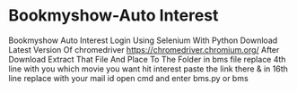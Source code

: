 # Bookmyshow-Auto Interest
Bookmyshow  Auto Interest Login Using Selenium With Python 
Download Latest Version Of chromedriver https://chromedriver.chromium.org/ After Download Extract That File And Place To The Folder
in bms file replace 4th line with you which movie you want hit interest paste the link there & in 16th line replace with your mail id
open cmd and enter bms.py or bms
